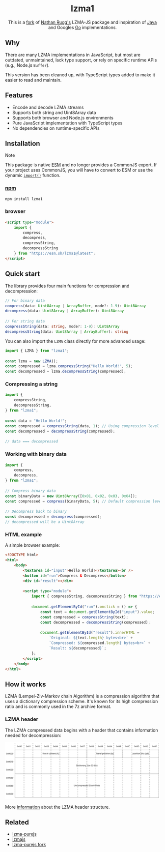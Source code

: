<div align="center">

<h1>lzma1</h1>

This is a [fork][fork-link] of [Nathan Rugg's][fork-author] LZMA-JS package and
inspiration of [Java][7zip-sdk] and Googles [Go][go-sdk] implementations.

</div>

[fork-link]: https://github.com/LZMA-JS/LZMA-JS
[fork-author]: https://github.com/nmrugg
[7zip-sdk]: https://www.7-zip.org/sdk.html
[go-sdk]: https://code.google.com/p/lzma

## Why

There are many LZMA implementations in JavaScript, but most are outdated,
unmaintained, lack type support, or rely on specific runtime APIs (e.g., Node.js
`Buffer`).

This version has been cleaned up, with TypeScript types added to make it easier
to read and maintain.

## Features

- Encode and decode LZMA streams
- Supports both string and Uint8Array data
- Supports both browser and Node.js environments
- Pure JavaScript implementation with TypeScript types
- No dependencies on runtime-specific APIs

## Installation

> [!NOTE]
> This package is native [ESM][mozzila-esm] and no longer provides a CommonJS
> export. If your project uses CommonJS, you will have to convert to ESM or use
> the dynamic [`import()`][mozzila-import] function.

[mozzila-esm]: https://developer.mozilla.org/en-US/docs/Web/JavaScript/Guide/Modules
[mozzila-import]: https://developer.mozilla.org/en-US/docs/Web/JavaScript/Reference/Operators/import

### [npm](https://npmjs.com/lzma1)

```sh
npm install lzma1
```

### browser

```html
<script type="module">
	import {
		compress,
		decompress,
		compressString,
		decompressString
	} from "https://esm.sh/lzma1@latest";
</script>
```

## Quick start

The library provides four main functions for compression and decompression:

```ts
// For binary data
compress(data: Uint8Array | ArrayBuffer, mode?: 1-9): Uint8Array
decompress(data: Uint8Array | ArrayBuffer): Uint8Array

// For string data
compressString(data: string, mode?: 1-9): Uint8Array
decompressString(data: Uint8Array | ArrayBuffer): string
```

You can also import the `LZMA` class directly for more advanced usage:

```ts
import { LZMA } from "lzma1";

const lzma = new LZMA();
const compressed = lzma.compressString("Hello World!", 5);
const decompressed = lzma.decompressString(compressed);
```

### Compressing a string

```js
import {
	compressString,
	decompressString,
} from "lzma1";

const data = "Hello World!";
const compressed = compressString(data, 1); // Using compression level 1 (fastest)
const decompressed = decompressString(compressed);

// data === decompressed
```

### Working with binary data

```js
import {
	compress,
	decompress,
} from "lzma1";

// Compress binary data
const binaryData = new Uint8Array([0x01, 0x02, 0x03, 0x04]);
const compressed = compress(binaryData, 5); // Default compression level

// Decompress back to binary
const decompressed = decompress(compressed);
// decompressed will be a Uint8Array
```

### HTML example

A simple browser example:

```html
<!DOCTYPE html>
<html>
	<body>
		<textarea id="input">Hello World!</textarea><br />
		<button id="run">Compress & Decompress</button>
		<div id="result"></div>

		<script type="module">
			import { compressString, decompressString } from "https://esm.sh/lzma1@latest";

			document.getElementById("run").onclick = () => {
				const text = document.getElementById("input").value;
				const compressed = compressString(text);
				const decompressed = decompressString(compressed);

				document.getElementById("result").innerHTML =
					`Original: ${text.length} bytes<br>` +
					`Compressed: ${compressed.length} bytes<br>` +
					`Result: ${decompressed}`;
			};
		</script>
	</body>
</html>
```

## How it works

LZMA (Lempel-Ziv-Markov chain Algorithm) is a compression algorithm that uses a
dictionary compression scheme. It's known for its high compression ratio and is
commonly used in the 7z archive format.

### LZMA header

The LZMA compressed data begins with a header that contains information needed
for decompression:

![lzma](./docs/lzma.svg)

More [information][header_link] about the LZMA header structure.

[header_link]: https://docs.fileformat.com/compression/lzma/#lzma-header

## Related

- [lzma-purejs](https://github.com/cscott/lzma-purejs)
- [lzmajs](https://github.com/glinscott/lzmajs)
- [lzma-purejs fork](https://github.com/mauron85/lzma-purejs/tree/master)
